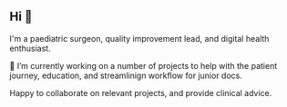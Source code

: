 ## Hi 👋

I'm a paediatric surgeon, quality improvement lead, and digital health enthusiast. 

🔭 I’m currently working on a number of projects to help with the patient journey, education, and streamlinign workflow for junior docs. 

Happy to collaborate on relevant projects, and provide clinical advice. 


<!--
**DrBPatel/DrBPatel** is a ✨ _special_ ✨ repository because its `README.md` (this file) appears on your GitHub profile.

Here are some ideas to get you started:


- 🌱 I’m currently learning ...
- 👯 I’m looking to collaborate on ...
- 🤔 I’m looking for help with ...
- 💬 Ask me about ...
- 📫 How to reach me: ...
- 😄 Pronouns: ...
- ⚡ Fun fact: ...
-->
